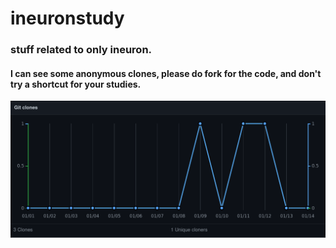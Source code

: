 # ineuronstudy

### **stuff related to only ineuron.**

#### I can see some anonymous clones, please do fork for the code, and don't try a shortcut for your studies.

![](clones.png)
